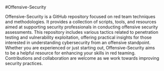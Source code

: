 #Offensive-Security

Offensive-Security is a GitHub repository focused on red team techniques and methodologies. It provides a collection of scripts, tools, and resources aimed at supporting security professionals in conducting offensive security assessments.
This repository includes various tactics related to penetration testing and vulnerability exploitation, offering practical insights for those interested in understanding cybersecurity from an offensive standpoint. Whether you are experienced or just starting out, Offensive-Security aims to be a helpful resource for enhancing your skills in red teaming. Contributions and collaboration are welcome as we work towards improving security practices.